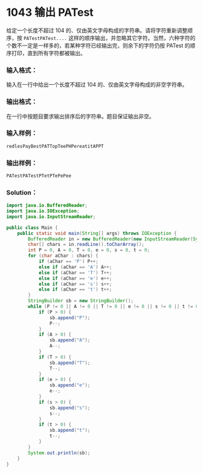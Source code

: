 # 1043 输出 PATest

给定一个长度不超过 104 的、仅由英文字母构成的字符串。请将字符重新调整顺序，按 `PATestPATest....` 这样的顺序输出，并忽略其它字符。当然，六种字符的个数不一定是一样多的，若某种字符已经输出完，则余下的字符仍按 PATest 的顺序打印，直到所有字符都被输出。

### 输入格式：

输入在一行中给出一个长度不超过 104 的、仅由英文字母构成的非空字符串。

### 输出格式：

在一行中按题目要求输出排序后的字符串。题目保证输出非空。

### 输入样例：

```tex
redlesPayBestPATTopTeePHPereatitAPPT
```

### 输出样例：

```tex
PATestPATestPTetPTePePee
```

### Solution：

```java
import java.io.BufferedReader;
import java.io.IOException;
import java.io.InputStreamReader;

public class Main {
    public static void main(String[] args) throws IOException {
        BufferedReader in = new BufferedReader(new InputStreamReader(System.in));
        char[] chars = in.readLine().toCharArray();
        int P = 0, A = 0, T = 0, e = 0, s = 0, t = 0;
        for (char aChar : chars) {
            if (aChar == 'P') P++;
            else if (aChar == 'A') A++;
            else if (aChar == 'T') T++;
            else if (aChar == 'e') e++;
            else if (aChar == 's') s++;
            else if (aChar == 't') t++;
        }
        StringBuilder sb = new StringBuilder();
        while (P != 0 || A != 0 || T != 0 || e != 0 || s != 0 || t != 0) {
            if (P > 0) {
                sb.append("P");
                P--;
            }
            if (A > 0) {
                sb.append("A");
                A--;
            }
            if (T > 0) {
                sb.append("T");
                T--;
            }
            if (e > 0) {
                sb.append("e");
                e--;
            }
            if (s > 0) {
                sb.append("s");
                s--;
            }
            if (t > 0) {
                sb.append("t");
                t--;
            }
        }
        System.out.println(sb);
    }
}
```
